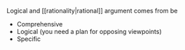 Logical and [[rationality|rational]] argument comes from be

- Comprehensive
- Logical (you need a plan for opposing viewpoints)
- Specific
